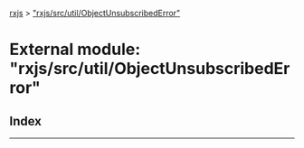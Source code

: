 [rxjs](../README.md) > ["rxjs/src/util/ObjectUnsubscribedError"](../modules/_rxjs_src_util_objectunsubscribederror_.md)

# External module: "rxjs/src/util/ObjectUnsubscribedError"

## Index

---

